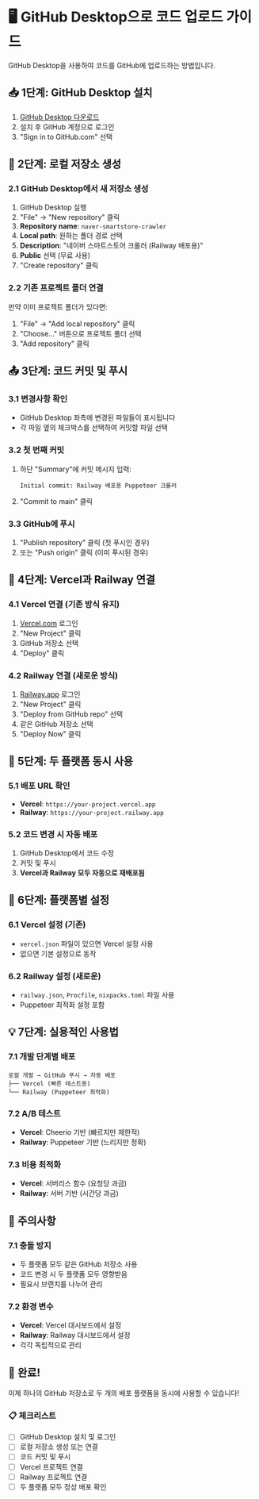 # 🖥️ GitHub Desktop으로 코드 업로드 가이드

GitHub Desktop을 사용하여 코드를 GitHub에 업로드하는 방법입니다.

## 📥 1단계: GitHub Desktop 설치

1. [GitHub Desktop 다운로드](https://desktop.github.com/)
2. 설치 후 GitHub 계정으로 로그인
3. "Sign in to GitHub.com" 선택

## 🔧 2단계: 로컬 저장소 생성

### 2.1 GitHub Desktop에서 새 저장소 생성
1. GitHub Desktop 실행
2. "File" → "New repository" 클릭
3. **Repository name**: `naver-smartstore-crawler`
4. **Local path**: 원하는 폴더 경로 선택
5. **Description**: "네이버 스마트스토어 크롤러 (Railway 배포용)"
6. **Public** 선택 (무료 사용)
7. "Create repository" 클릭

### 2.2 기존 프로젝트 폴더 연결
만약 이미 프로젝트 폴더가 있다면:
1. "File" → "Add local repository" 클릭
2. "Choose..." 버튼으로 프로젝트 폴더 선택
3. "Add repository" 클릭

## 📤 3단계: 코드 커밋 및 푸시

### 3.1 변경사항 확인
- GitHub Desktop 좌측에 변경된 파일들이 표시됩니다
- 각 파일 옆의 체크박스를 선택하여 커밋할 파일 선택

### 3.2 첫 번째 커밋
1. 하단 "Summary"에 커밋 메시지 입력:
   ```
   Initial commit: Railway 배포용 Puppeteer 크롤러
   ```
2. "Commit to main" 클릭

### 3.3 GitHub에 푸시
1. "Publish repository" 클릭 (첫 푸시인 경우)
2. 또는 "Push origin" 클릭 (이미 푸시된 경우)

## 🔄 4단계: Vercel과 Railway 연결

### 4.1 Vercel 연결 (기존 방식 유지)
1. [Vercel.com](https://vercel.com) 로그인
2. "New Project" 클릭
3. GitHub 저장소 선택
4. "Deploy" 클릭

### 4.2 Railway 연결 (새로운 방식)
1. [Railway.app](https://railway.app) 로그인
2. "New Project" 클릭
3. "Deploy from GitHub repo" 선택
4. 같은 GitHub 저장소 선택
5. "Deploy Now" 클릭

## 🎯 5단계: 두 플랫폼 동시 사용

### 5.1 배포 URL 확인
- **Vercel**: `https://your-project.vercel.app`
- **Railway**: `https://your-project.railway.app`

### 5.2 코드 변경 시 자동 배포
1. GitHub Desktop에서 코드 수정
2. 커밋 및 푸시
3. **Vercel과 Railway 모두 자동으로 재배포됨**

## 🔧 6단계: 플랫폼별 설정

### 6.1 Vercel 설정 (기존)
- `vercel.json` 파일이 있으면 Vercel 설정 사용
- 없으면 기본 설정으로 동작

### 6.2 Railway 설정 (새로운)
- `railway.json`, `Procfile`, `nixpacks.toml` 파일 사용
- Puppeteer 최적화 설정 포함

## 💡 7단계: 실용적인 사용법

### 7.1 개발 단계별 배포
```
로컬 개발 → GitHub 푸시 → 자동 배포
├── Vercel (빠른 테스트용)
└── Railway (Puppeteer 최적화)
```

### 7.2 A/B 테스트
- **Vercel**: Cheerio 기반 (빠르지만 제한적)
- **Railway**: Puppeteer 기반 (느리지만 정확)

### 7.3 비용 최적화
- **Vercel**: 서버리스 함수 (요청당 과금)
- **Railway**: 서버 기반 (시간당 과금)

## 🚨 주의사항

### 7.1 충돌 방지
- 두 플랫폼 모두 같은 GitHub 저장소 사용
- 코드 변경 시 두 플랫폼 모두 영향받음
- 필요시 브랜치를 나누어 관리

### 7.2 환경 변수
- **Vercel**: Vercel 대시보드에서 설정
- **Railway**: Railway 대시보드에서 설정
- 각각 독립적으로 관리

## 🎉 완료!

이제 하나의 GitHub 저장소로 두 개의 배포 플랫폼을 동시에 사용할 수 있습니다!

### 📋 체크리스트
- [ ] GitHub Desktop 설치 및 로그인
- [ ] 로컬 저장소 생성 또는 연결
- [ ] 코드 커밋 및 푸시
- [ ] Vercel 프로젝트 연결
- [ ] Railway 프로젝트 연결
- [ ] 두 플랫폼 모두 정상 배포 확인
